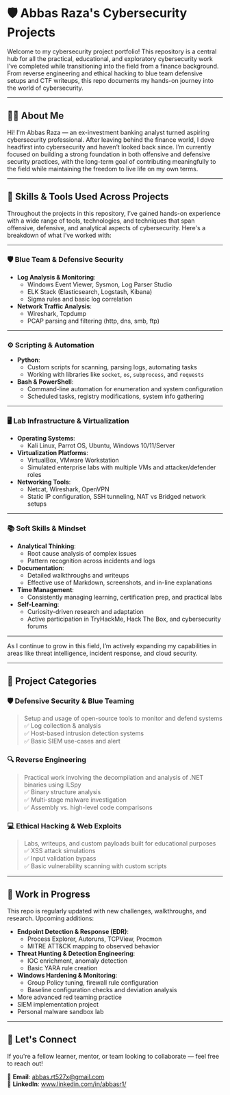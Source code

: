 # 🛡️ Abbas Raza's Cybersecurity Projects

Welcome to my cybersecurity project portfolio! This repository is a central hub for all the practical, educational, and exploratory cybersecurity work I’ve completed while transitioning into the field from a finance background. From reverse engineering and ethical hacking to blue team defensive setups and CTF writeups, this repo documents my hands-on journey into the world of cybersecurity.


---

## 👨‍💻 About Me

Hi! I'm Abbas Raza — an ex-investment banking analyst turned aspiring cybersecurity professional. After leaving behind the finance world, I dove headfirst into cybersecurity and haven’t looked back since. I’m currently focused on building a strong foundation in both offensive and defensive security practices, with the long-term goal of contributing meaningfully to the field while maintaining the freedom to live life on my own terms.


---

## 🧠 Skills & Tools Used Across Projects

Throughout the projects in this repository, I’ve gained hands-on experience with a wide range of tools, technologies, and techniques that span offensive, defensive, and analytical aspects of cybersecurity. Here's a breakdown of what I’ve worked with:

---

### 🛡️ Blue Team & Defensive Security

- **Log Analysis & Monitoring**:  
  - Windows Event Viewer, Sysmon, Log Parser Studio  
  - ELK Stack (Elasticsearch, Logstash, Kibana)  
  - Sigma rules and basic log correlation  
- **Network Traffic Analysis**:  
  - Wireshark, Tcpdump  
  - PCAP parsing and filtering (http, dns, smb, ftp)  


---

### ⚙️ Scripting & Automation

- **Python**:  
  - Custom scripts for scanning, parsing logs, automating tasks  
  - Working with libraries like `socket`, `os`, `subprocess`, and `requests`  
- **Bash & PowerShell**:  
  - Command-line automation for enumeration and system configuration  
  - Scheduled tasks, registry modifications, system info gathering  

---

### 🖥️ Lab Infrastructure & Virtualization

- **Operating Systems**:  
  - Kali Linux, Parrot OS, Ubuntu, Windows 10/11/Server  
- **Virtualization Platforms**:  
  - VirtualBox, VMware Workstation  
  - Simulated enterprise labs with multiple VMs and attacker/defender roles  
- **Networking Tools**:  
  - Netcat, Wireshark, OpenVPN  
  - Static IP configuration, SSH tunneling, NAT vs Bridged network setups  

---

### 📚 Soft Skills & Mindset

- **Analytical Thinking**:  
  - Root cause analysis of complex issues  
  - Pattern recognition across incidents and logs  
- **Documentation**:  
  - Detailed walkthroughs and writeups  
  - Effective use of Markdown, screenshots, and in-line explanations  
- **Time Management**:  
  - Consistently managing learning, certification prep, and practical labs  
- **Self-Learning**:  
  - Curiosity-driven research and adaptation  
  - Active participation in TryHackMe, Hack The Box, and cybersecurity forums  

---

As I continue to grow in this field, I’m actively expanding my capabilities in areas like threat intelligence, incident response, and cloud security.




---

## 📂 Project Categories

### 🛡️ Defensive Security & Blue Teaming
> Setup and usage of open-source tools to monitor and defend systems  
✅ Log collection & analysis  
✅ Host-based intrusion detection systems  
✅ Basic SIEM use-cases and alert

### 🔍 Reverse Engineering
> Practical work involving the decompilation and analysis of .NET binaries using ILSpy  
✅ Binary structure analysis  
✅ Multi-stage malware investigation  
✅ Assembly vs. high-level code comparisons

### 💻 Ethical Hacking & Web Exploits
> Labs, writeups, and custom payloads built for educational purposes  
✅ XSS attack simulations  
✅ Input validation bypass  
✅ Basic vulnerability scanning with custom scripts




---

## 🚧 Work in Progress

This repo is regularly updated with new challenges, walkthroughs, and research. Upcoming additions:

- **Endpoint Detection & Response (EDR)**:  
  - Process Explorer, Autoruns, TCPView, Procmon  
  - MITRE ATT&CK mapping to observed behavior  
- **Threat Hunting & Detection Engineering**:  
  - IOC enrichment, anomaly detection  
  - Basic YARA rule creation  
- **Windows Hardening & Monitoring**:  
  - Group Policy tuning, firewall rule configuration  
  - Baseline configuration checks and deviation analysis
- More advanced red teaming practice
- SIEM implementation project
- Personal malware sandbox lab

---

## 🤝 Let's Connect

If you're a fellow learner, mentor, or team looking to collaborate — feel free to reach out!

📧 **Email**: abbas.rt527x@gmail.com  
🔗 **LinkedIn**: www.linkedin.com/in/abbasr1/  



